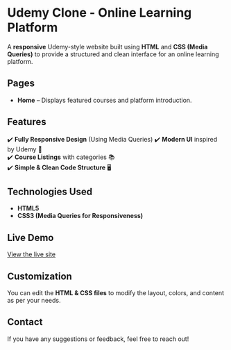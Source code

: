 # Udemy Clone - Online Learning Platform  

A **responsive** Udemy-style website built using **HTML** and **CSS (Media Queries)** to provide a structured and clean interface for an online learning platform.  

## Pages  
- **Home** – Displays featured courses and platform introduction.  

## Features  
✔️ **Fully Responsive Design** (Using Media Queries)
✔️ **Modern UI** inspired by Udemy 🎨  
✔️ **Course Listings** with categories 📚  
✔️ **Simple & Clean Code Structure** 🖥️  

## Technologies Used  
- **HTML5**  
- **CSS3 (Media Queries for Responsiveness)**  

## Live Demo  
[View the live site](https://vazanth1811.github.io/Udemy/)

## Customization  
You can edit the **HTML & CSS files** to modify the layout, colors, and content as per your needs.  

## Contact  
If you have any suggestions or feedback, feel free to reach out!  
